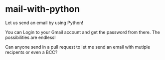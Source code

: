 # mail-with-python
Let us send an email by using Python!

You can Login to your Gmail account and get the password from there. The possibilities are endless! 

Can anyone send in a pull request to let me send an email with mutiple recipents or even a BCC?
